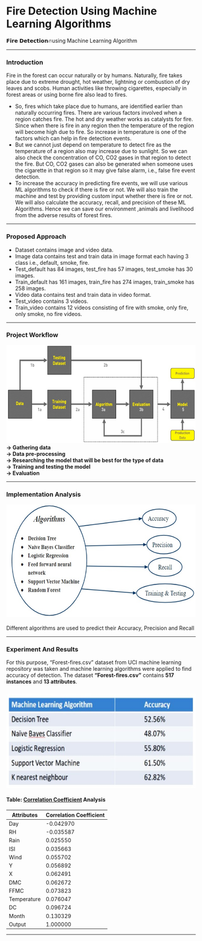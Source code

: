 # Fire Detection Using Machine Learning Algorithms
𝗙𝗶𝗿𝗲 𝗗𝗲𝘁𝗲𝗰𝘁𝗶𝗼𝗻🔥using Machine Learning Algorithm 

---
### Introduction
Fire in the forest can occur naturally or by humans. Naturally, fire takes place due to extreme drought, hot weather, lightning or combustion of dry leaves and scobs. Human activities like throwing cigarettes, especially in forest areas or using borne fire also lead to fires. 
  + So, fires which take place due to humans, are identified earlier than naturally occurring fires. There are various factors involved when a region catches fire. The hot and dry weather works as catalysts for fire. Since when there is fire in any region then the temperature of the region will become high due to fire. So increase in temperature is one of the factors which can help in fire detection events. 
  + But we cannot just depend on temperature to detect fire as the temperature of a region also may increase due to sunlight. So we can also check the concentration of CO, CO2 gases in that region to detect the fire. But CO, CO2 gases can also be generated when someone uses the cigarette in that region so it may give false alarm, i.e., false fire event detection. 
  + To increase the accuracy in predicting fire events, we will use various ML algorithms to check if there is fire or not. We will also train the machine and test by providing custom input whether there is fire or not. We will also calculate the accuracy, recall, and precision of these ML Algorithms. Hence we can save our environment ,animals and livelihood from the adverse results of forest fires.
---
### Proposed Approach
+ Dataset contains image and video data.
+ Image data contains test and train data in image format each having 3 class i.e., default, smoke, fire.
+ Test_default has 84 images, test_fire has 57 images, test_smoke has 30 images.
+ Train_default has 161 images, train_fire has 274 images, train_smoke has 258 images.
+ Video data contains test and train data in video format.
+ Test_video contains 3 videos.
+ Train_video contains 12 videos consisting of fire with smoke, only fire, only smoke, no fire videos.
---
### Project Workflow
<img src="Images/Project-Workflow-Diagram.jpg" width="600" height="260"/><br>
__-> Gathering data__<br>
__-> Data pre-processing__<br>
__-> Researching the model that will be best for the type of data__<br>
__-> Training and testing the model__<br>
__-> Evaluation__

---
### Implementation Analysis
<img src="Images/Implementation.jpg" width="600" height="300"/><br><br>
Different algorithms are used to predict their Accuracy, Precision and Recall

---
### Experiment And Results
For this purpose, “Forest-fires.csv” dataset from UCI machine learning repository was taken and machine learning algorithms were applied to find accuracy of detection. The dataset **“Forest-fires.csv”** contains **517 instances** and **13 attributes**.
#####
<img src="Images/Algorithm-Accuracies.jpg" width="600" height="250"/><br>
#### Table: **[Correlation Coefficient](https://medium.com/analytics-vidhya/what-is-correlation-4fe0c6fbed47)** Analysis
Attributes | Correlation Coefficient
--- | ---
Day | -0.042970
RH | -0.035587
Rain | 0.025550
ISI | 0.035663
Wind | 0.055702
Y | 0.056892
X | 0.062491
DMC | 0.062672
FFMC | 0.073823
Temperature | 0.076047
DC | 0.096724
Month | 0.130329
Output | 1.000000
---
